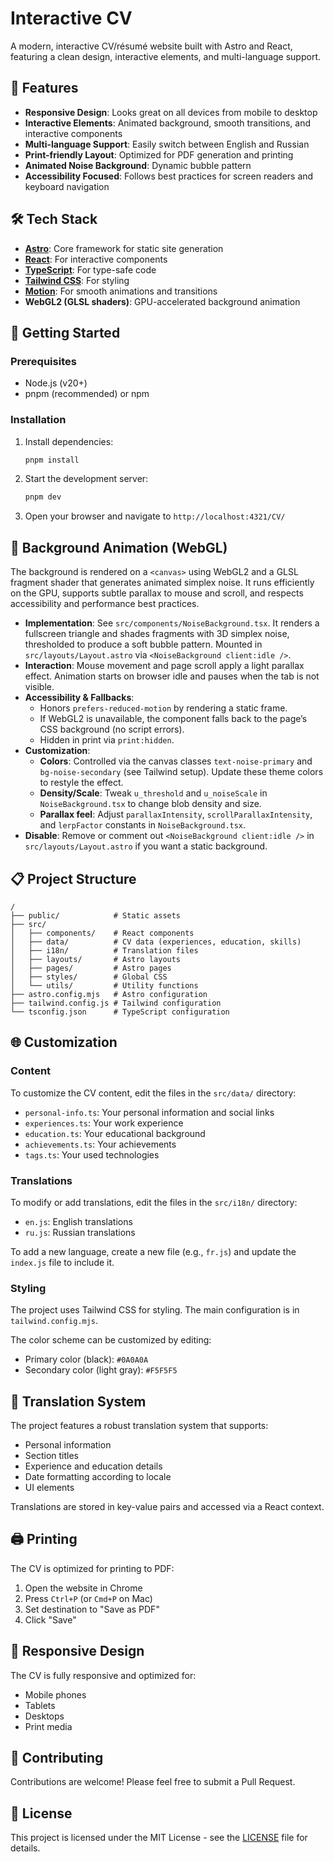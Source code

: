# Interactive CV

A modern, interactive CV/résumé website built with Astro and React, featuring a clean design, interactive elements, and multi-language support.

<!-- 
To add a preview image, place a screenshot of your CV in the public directory:
public/cv-preview.png 
-->

## 🌟 Features

- **Responsive Design**: Looks great on all devices from mobile to desktop
- **Interactive Elements**: Animated background, smooth transitions, and interactive components
- **Multi-language Support**: Easily switch between English and Russian
- **Print-friendly Layout**: Optimized for PDF generation and printing
- **Animated Noise Background**: Dynamic bubble pattern
- **Accessibility Focused**: Follows best practices for screen readers and keyboard navigation

## 🛠️ Tech Stack

- **[Astro](https://astro.build/)**: Core framework for static site generation
- **[React](https://reactjs.org/)**: For interactive components
- **[TypeScript](https://www.typescriptlang.org/)**: For type-safe code
- **[Tailwind CSS](https://tailwindcss.com/)**: For styling
- **[Motion](https://motion.dev/)**: For smooth animations and transitions
- **WebGL2 (GLSL shaders)**: GPU-accelerated background animation

## 🚀 Getting Started

### Prerequisites

- Node.js (v20+)
- pnpm (recommended) or npm

### Installation

1. Install dependencies:

   ```bash
   pnpm install
   ```

2. Start the development server:

   ```bash
   pnpm dev
   ```

3. Open your browser and navigate to `http://localhost:4321/CV/`

## 🫧 Background Animation (WebGL)

The background is rendered on a `<canvas>` using WebGL2 and a GLSL fragment shader that generates animated simplex noise. It runs efficiently on the GPU, supports subtle parallax to mouse and scroll, and respects accessibility and performance best practices.

- **Implementation**: See `src/components/NoiseBackground.tsx`. It renders a fullscreen triangle and shades fragments with 3D simplex noise, thresholded to produce a soft bubble pattern. Mounted in `src/layouts/Layout.astro` via `<NoiseBackground client:idle />`.
- **Interaction**: Mouse movement and page scroll apply a light parallax effect. Animation starts on browser idle and pauses when the tab is not visible.
- **Accessibility & Fallbacks**:
  - Honors `prefers-reduced-motion` by rendering a static frame.
  - If WebGL2 is unavailable, the component falls back to the page’s CSS background (no script errors).
  - Hidden in print via `print:hidden`.
- **Customization**:
  - **Colors**: Controlled via the canvas classes `text-noise-primary` and `bg-noise-secondary` (see Tailwind setup). Update these theme colors to restyle the effect.
  - **Density/Scale**: Tweak `u_threshold` and `u_noiseScale` in `NoiseBackground.tsx` to change blob density and size.
  - **Parallax feel**: Adjust `parallaxIntensity`, `scrollParallaxIntensity`, and `lerpFactor` constants in `NoiseBackground.tsx`.
- **Disable**: Remove or comment out `<NoiseBackground client:idle />` in `src/layouts/Layout.astro` if you want a static background.

## 📋 Project Structure

```text
/
├── public/            # Static assets
├── src/
│   ├── components/    # React components
│   ├── data/          # CV data (experiences, education, skills)
│   ├── i18n/          # Translation files
│   ├── layouts/       # Astro layouts
│   ├── pages/         # Astro pages
│   ├── styles/        # Global CSS
│   └── utils/         # Utility functions
├── astro.config.mjs   # Astro configuration
├── tailwind.config.js # Tailwind configuration
└── tsconfig.json      # TypeScript configuration
```

## 🌐 Customization

### Content

To customize the CV content, edit the files in the `src/data/` directory:

- `personal-info.ts`: Your personal information and social links
- `experiences.ts`: Your work experience
- `education.ts`: Your educational background
- `achievements.ts`: Your achievements
- `tags.ts`: Your used technologies

### Translations

To modify or add translations, edit the files in the `src/i18n/` directory:

- `en.js`: English translations
- `ru.js`: Russian translations

To add a new language, create a new file (e.g., `fr.js`) and update the `index.js` file to include it.

### Styling

The project uses Tailwind CSS for styling. The main configuration is in `tailwind.config.mjs`.

The color scheme can be customized by editing:

- Primary color (black): `#0A0A0A`
- Secondary color (light gray): `#F5F5F5`

## 🔄 Translation System

The project features a robust translation system that supports:

- Personal information
- Section titles
- Experience and education details
- Date formatting according to locale
- UI elements

Translations are stored in key-value pairs and accessed via a React context.

## 🖨️ Printing

The CV is optimized for printing to PDF:

1. Open the website in Chrome
2. Press `Ctrl+P` (or `Cmd+P` on Mac)
3. Set destination to "Save as PDF"
4. Click "Save"

## 📱 Responsive Design

The CV is fully responsive and optimized for:

- Mobile phones
- Tablets
- Desktops
- Print media

## 🤝 Contributing

Contributions are welcome! Please feel free to submit a Pull Request.

## 📄 License

This project is licensed under the MIT License - see the [LICENSE](LICENSE) file for details.
